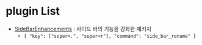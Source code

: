 # plugin List

- [SideBarEnhancements](https://github.com/titoBouzout/SideBarEnhancements) : 사이드 바의 기능을 강화한 패키지 
  - `{ "key": ["super+.", "super+r"], "command": "side_bar_rename" }`